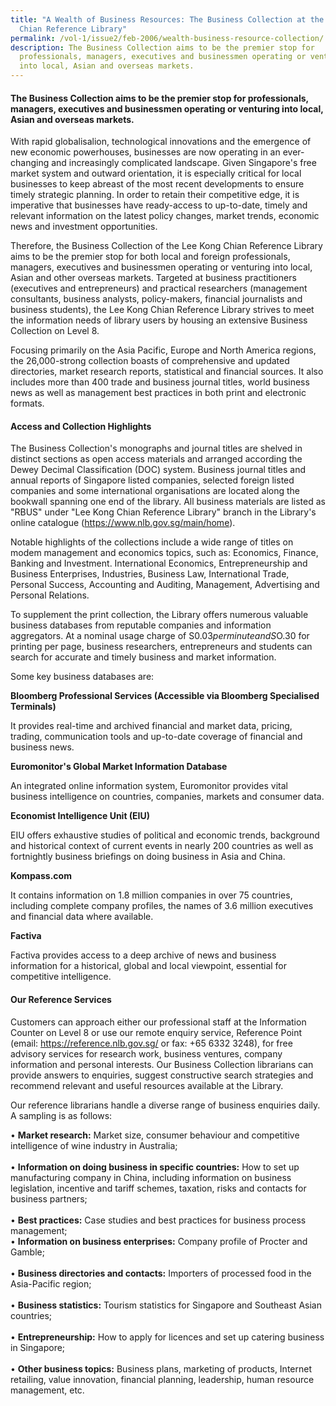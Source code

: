 ```yaml
---
title: "A Wealth of Business Resources: The Business Collection at the Lee Kong
  Chian Reference Library"
permalink: /vol-1/issue2/feb-2006/wealth-business-resource-collection/
description: The Business Collection aims to be the premier stop for
  professionals, managers, executives and businessmen operating or venturing
  into local, Asian and overseas markets.
---
```

#### The Business Collection aims to be the premier stop for professionals, managers, executives and businessmen operating or venturing into local, Asian and overseas markets.

With rapid globalisalion, technological innovations and the emergence of new economic powerhouses, businesses are now operating in an ever-changing and increasingly complicated landscape. Given Singapore's free market system and outward orientation, it is especially critical for local businesses to keep abreast of the most recent developments to ensure timely strategic planning. In order to retain their competitive edge, it is imperative that businesses have ready-access to up-to-date, timely and relevant information on the latest policy changes, market trends, economic news and investment opportunities.

Therefore, the Business Collection of the Lee Kong Chian Reference Library aims to be the premier stop for both local and foreign professionals, managers, executives and businessmen operating or venturing into local, Asian and other overseas markets. Targeted at business practitioners (executives and entrepreneurs) and practical researchers (management consultants, business analysts, policy-makers, financial journalists and business students), the Lee Kong Chian Reference Library strives to meet the information needs of library users by housing an extensive Business Collection on Level 8.

Focusing primarily on the Asia Pacific, Europe and North America regions, the 26,000-strong collection boasts of comprehensive and updated directories, market research reports, statistical and financial sources. It also includes more than 400 trade and business journal titles, world business news as well as management best practices in both print and electronic formats.

#### **Access and Collection Highlights**
The Business Collection's monographs and journal titles are shelved in distinct sections as open access materials and arranged according the Dewey Decimal Classification (DOC) system. Business journal titles and annual reports of Singapore listed companies, selected foreign listed companies and some international organisations are located along the bookwall spanning one end of the library. All business materials are listed as "RBUS" under "Lee Kong Chian Reference Library" branch in the Library's online catalogue (<a href="https://www.nlb.gov.sg/main/home">https://www.nlb.gov.sg/main/home</a>).

Notable highlights of the collections include a wide range of titles on modem management and economics topics, such as: Economics, Finance, Banking and Investment. International Economics, Entrepreneurship and Business Enterprises, Industries, Business Law, International Trade, Personal Success, Accounting and Auditing, Management, Advertising and Personal Relations.

To supplement the print collection, the Library offers numerous valuable business databases  from reputable companies and information aggregators. At a nominal usage charge of S$0.03 per minute and S$O.30 for printing per page, business researchers, entrepreneurs and students can search for accurate and timely business and market information.

Some key business databases are:

**Bloomberg Professional Services (Accessible via Bloomberg Specialised Terminals)**

It provides real-time and archived financial and market data, pricing, trading, communication tools and up-to-date coverage of financial and business news.

**Euromonitor's Global Market Information Database**

An integrated online information system, Euromonitor provides vital business intelligence on countries, companies, markets and consumer data.

**Economist Intelligence Unit (EIU)**

EIU offers exhaustive studies of political and economic trends, background and historical context of current events in nearly 200 countries as well as fortnightly business briefings on doing business in Asia and China.

**Kompass.com**

It contains information on 1.8 million companies in over 75 countries, including complete company profiles, the names of 3.6 million executives and financial data where available.

**Factiva**

Factiva provides access to a deep archive of news and business information for a historical, global and local viewpoint, essential for competitive intelligence.

#### **Our Reference Services**

Customers can approach either our professional staff at the Information Counter on Level 8 or use our remote enquiry service, Reference Point (email: <a href="https://reference.nlb.gov.sg/">https://reference.nlb.gov.sg/</a> or fax: +65 6332 3248), for free advisory services for research work, business ventures, company information and personal interests. Our Business Collection librarians can provide answers to enquiries, suggest constructive search strategies and recommend relevant and useful resources available at the Library.

Our reference librarians handle a diverse range of business enquiries daily. A sampling is as follows:

• **Market research:** Market size, consumer behaviour and competitive intelligence of wine industry in Australia;<br>  
• **Information on doing business in specific countries:** How to set up manufacturing company in China, including information on business legislation, incentive and tariff schemes, taxation, risks and contacts for business partners; <br>  
• **Best practices:** Case studies and best practices for business process management; <br> • **Information on business enterprises:** Company profile of Procter and Gamble;<br>   
• **Business directories and contacts:** Importers of processed food in the Asia-Pacific region;<br>   
• **Business statistics:** Tourism statistics for Singapore and Southeast Asian countries; <br>  
• **Entrepreneurship:** How to apply for licences and set up catering business in Singapore; <br>  
• **Other business topics:** Business plans, marketing of products, Internet retailing, value innovation, financial planning, leadership, human resource management, etc.